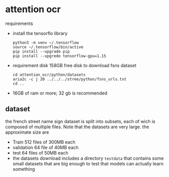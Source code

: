 # attention ocr

requirements

- install the tensorflo library
  ```
  python3 -m venv ~/.tensorflow
  source ~/.tensorflow/bin/active
  pip install --upgrade pip
  pip install --upgrede tensorflow-gpu=1.15
  ```
- requirement disk 158GB free disk to download fsns dataset
  ```
  cd attention_ocr/python/datasets
  aria2c -c j 20 ../../../stree/python/fsns_urls.txt
  cd ..
  ```
- 16GB of ram or more; 32 gb is recommended


## dataset

the french street name sign dataset is split into subsets, each of wich is composed of multiple files. Note that the datasets are very large. the approximate size are
- Train 512 files of 300MB each
- validation 64 file of 40MB each
- test 64 files of 50MB each
- the datasets download includes a directory ``testdata`` that contains some small datasets that are big enough to test that models can actually learn something